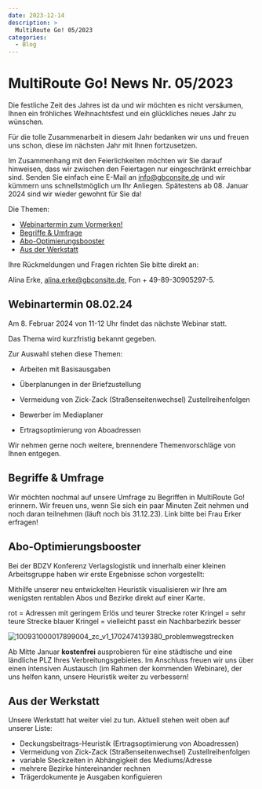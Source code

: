 ```yaml
---
date: 2023-12-14
description: >
  MultiRoute Go! 05/2023
categories:
  - Blog
---
```


# MultiRoute Go! News Nr. 05/2023


Die festliche Zeit des Jahres ist da und wir möchten es nicht versäumen, Ihnen ein fröhliches Weihnachtsfest und ein glückliches neues Jahr zu wünschen.

Für die tolle Zusammenarbeit in diesem Jahr bedanken wir uns und freuen uns schon, diese im nächsten Jahr mit Ihnen fortzusetzen.

Im Zusammenhang mit den Feierlichkeiten möchten wir Sie darauf hinweisen, dass wir zwischen den Feiertagen nur eingeschränkt erreichbar sind. Senden Sie einfach eine E-Mail an info@gbconsite.de und wir kümmern uns schnellstmöglich um Ihr Anliegen. Spätestens ab 08. Januar 2024 sind wir wieder gewohnt für Sie da!


Die Themen:

- [Webinartermin zum Vormerken!](https://go.multiroute.de/handbuch/blog/2023/12/14/multiroute-go-news-nr-052023/#webinartermin-080224)
- [Begriffe & Umfrage](https://go.multiroute.de/handbuch/blog/2023/12/14/multiroute-go-news-nr-052023/#begriffe-umfrage)
- [Abo-Optimierungsbooster](https://go.multiroute.de/handbuch/blog/2023/12/14/multiroute-go-news-nr-052023/#abo-optimierungsbooster)
- [Aus der Werkstatt](https://go.multiroute.de/handbuch/blog/2023/12/14/multiroute-go-news-nr-052023/#aus-der-werkstatt)
<!-- more -->

Ihre Rückmeldungen und Fragen richten Sie bitte direkt an:

Alina Erke, alina.erke@gbconsite.de, Fon + 49-89-30905297-5.

## Webinartermin 08.02.24

Am 8. Februar 2024 von 11-12 Uhr findet das nächste Webinar statt.

Das Thema wird kurzfristig bekannt gegeben. 

Zur Auswahl stehen diese Themen:

- Arbeiten mit Basisausgaben

- Überplanungen in der Briefzustellung

- Vermeidung von Zick-Zack (Straßenseitenwechsel) Zustellreihenfolgen

- Bewerber im Mediaplaner

- Ertragsoptimierung von Aboadressen


Wir nehmen gerne noch weitere, brennendere Themenvorschläge von Ihnen entgegen.

## Begriffe & Umfrage

 Wir möchten nochmal auf unsere Umfrage zu Begriffen in MultiRoute Go! erinnern. Wir freuen uns, wenn Sie sich ein paar Minuten Zeit nehmen und noch daran teilnehmen (läuft noch bis 31.12.23). Link bitte bei Frau Erker erfragen!

## Abo-Optimierungsbooster
 

Bei der BDZV Konferenz Verlagslogistik und innerhalb einer kleinen Arbeitsgruppe haben wir erste Ergebnisse schon vorgestellt:

Mithilfe unserer neu entwickelten Heuristik visualisieren wir Ihre am wenigsten rentablen Abos und Bezirke direkt auf einer Karte.


rot = Adressen mit geringem Erlös und teurer Strecke
roter Kringel = sehr teure Strecke
blauer Kringel = vielleicht passt ein Nachbarbezirk besser



![100931000017899004_zc_v1_1702474139380_problemwegstrecken](https://github.com/gbconsite/MultiRoute-Go/assets/99329016/2f50787f-c15d-475e-9399-e3fefa666137)

Ab Mitte Januar **kostenfrei** ausprobieren für eine städtische und eine ländliche PLZ Ihres Verbreitungsgebietes. Im Anschluss freuen wir uns über einen intensiven Austausch (im Rahmen der kommenden Webinare), der uns helfen kann, unsere Heuristik weiter zu verbessern!


## Aus der Werkstatt



Unsere Werkstatt hat weiter viel zu tun. Aktuell stehen weit oben auf unserer Liste:

- Deckungsbeitrags-Heuristik (Ertragsoptimierung von Aboadressen)
- Vermeidung von Zick-Zack (Straßenseitenwechsel) Zustellreihenfolgen
- variable Steckzeiten in Abhängigkeit des Mediums/Adresse
- mehrere Bezirke hintereinander rechnen
- Trägerdokumente je Ausgaben konfiguieren
